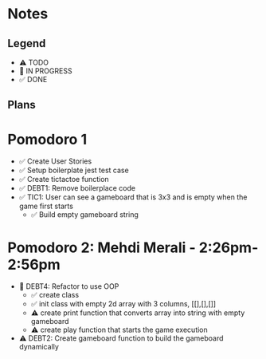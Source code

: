 # Notes

## Legend

- ⚠ TODO
- 🚧 IN PROGRESS
- ✅ DONE

## Plans

# Pomodoro 1

- ✅ Create User Stories
- ✅ Setup boilerplate jest test case
- ✅ Create tictactoe function
- ✅ DEBT1: Remove boilerplace code
- ✅ TIC1: User can see a gameboard that is 3x3 and is empty when the game first starts
  - ✅ Build empty gameboard string

# Pomodoro 2: Mehdi Merali - 2:26pm-2:56pm

- 🚧 DEBT4: Refactor to use OOP
  - ✅ create class
  - ✅ init class with empty 2d array with 3 columns, [[],[],[]]
  - ⚠ create print function that converts array into string with empty gameboard
  - ⚠ create play function that starts the game execution
- ⚠ DEBT2: Create gameboard function to build the gameboard dynamically
